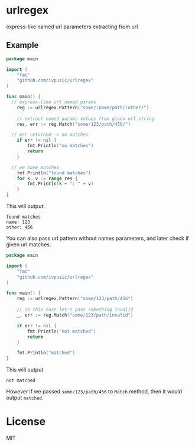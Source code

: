 urlregex
======

express-like named url parameters extracting from url

## Example
```Go
package main

import (
	"fmt"
	"github.com/ivpusic/urlregex"
)

func main() {
  // express-like url named params
	reg := urlregex.Pattern("some/:name/path/:other/")
	
	// extract named params values from given url string
	res, err := reg.Match("some/123/path/456/")

  // err returned -> no matches
	if err != nil {
		fmt.Println("no matches")
		return
	}

  // we have matches
	fmt.Println("found matches")
	for k, v := range res {
		fmt.Println(k + ": " + v)
	}
}
```

This will output:
```
found matches
name: 123
other: 456
```

You can also pass url pattern without names parameters, and later check if given url matches.
```Go
package main

import (
	"fmt"
	"github.com/ivpusic/urlregex"
)

func main() {
	reg := urlregex.Pattern("some/123/path/456")
	
	// in this case let's pass something invalid
	_, err := reg.Match("some/123/path/invalid")

	if err != nil {
		fmt.Println("not matched")
		return
	}

	fmt.Println("matched")
}
```
This will output
```
not matched
```
However if we passed ``some/123/path/456`` to ``Match`` method, then it would output ``matched``.

# License
MIT
